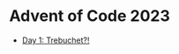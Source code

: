 # Advent of Code 2023


- [Day 1: Trebuchet?!](https://github.com/VictorRotha/AdventOfCode2023/blob/master/src/main/kotlin/day01/Day01.kt)